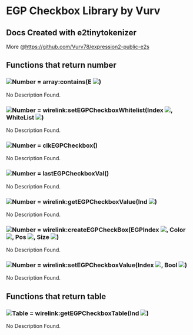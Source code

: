 # EGP Checkbox Library by Vurv
## Docs Created with e2tinytokenizer
More @https://github.com/Vurv78/expression2-public-e2s

## Functions that return **number**

### ![Number](https://raw.githubusercontent.com/wiki/wiremod/wire/Type-Number.png) = array:contains(E ![](https://raw.githubusercontent.com/wiki/wiremod/wire/Type-Entity.png))
No Description Found.
### ![Number](https://raw.githubusercontent.com/wiki/wiremod/wire/Type-Number.png) = wirelink:setEGPCheckboxWhitelist(Index ![](https://raw.githubusercontent.com/wiki/wiremod/wire/Type-Number.png), WhiteList ![](https://raw.githubusercontent.com/wiki/wiremod/wire/Type-Array.png))
No Description Found.
### ![Number](https://raw.githubusercontent.com/wiki/wiremod/wire/Type-Number.png) = clkEGPCheckbox()
No Description Found.
### ![Number](https://raw.githubusercontent.com/wiki/wiremod/wire/Type-Number.png) = lastEGPCheckboxVal()
No Description Found.
### ![Number](https://raw.githubusercontent.com/wiki/wiremod/wire/Type-Number.png) = wirelink:getEGPCheckboxValue(Ind ![](https://raw.githubusercontent.com/wiki/wiremod/wire/Type-Number.png))
No Description Found.
### ![Number](https://raw.githubusercontent.com/wiki/wiremod/wire/Type-Number.png) = wirelink:createEGPCheckBox(EGPIndex ![](https://raw.githubusercontent.com/wiki/wiremod/wire/Type-Number.png), Color ![](https://raw.githubusercontent.com/wiki/wiremod/wire/Type-Vector.png), Pos ![](https://raw.githubusercontent.com/wiki/wiremod/wire/Type-Vector2.png), Size ![](https://raw.githubusercontent.com/wiki/wiremod/wire/Type-Vector2.png))
No Description Found.
### ![Number](https://raw.githubusercontent.com/wiki/wiremod/wire/Type-Number.png) = wirelink:setEGPCheckboxValue(Index ![](https://raw.githubusercontent.com/wiki/wiremod/wire/Type-Number.png), Bool ![](https://raw.githubusercontent.com/wiki/wiremod/wire/Type-Number.png))
No Description Found.

## Functions that return **table**

### ![Table](https://raw.githubusercontent.com/wiki/wiremod/wire/Type-Table.png) = wirelink:getEGPCheckboxTable(Ind ![](https://raw.githubusercontent.com/wiki/wiremod/wire/Type-Number.png))
No Description Found.
